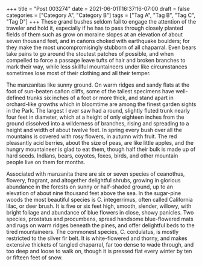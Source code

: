 +++
title = "Post 003274"
date = 2021-06-01T16:37:16-07:00
draft = false
categories = ["Category A", "Category B"]
tags = ["Tag A", "Tag B", "Tag C", "Tag D"]
+++
These grand bushes seldom fail to engage the attention of the traveler and hold it, especially if he has to pass through closely planted fields of them such as grow on moraine slopes at an elevation of about seven thousand feet, and in cañons choked with earthquake boulders; for they make the most uncompromisingly stubborn of all chaparral. Even bears take pains to go around the stoutest patches of possible, and when compelled to force a passage leave tufts of hair and broken branches to mark their way, while less skillful mountaineers under like circumstances sometimes lose most of their clothing and all their temper.

The manzanitas like sunny ground. On warm ridges and sandy flats at the foot of sun-beaten cañon cliffs, some of the tallest specimens have well-defined trunks six inches of a foot or more thick, and stand apart in orchard-like growths which in bloomtime are among the finest garden sights in the Park. The largest I ever saw had a round, slightly fluted trunk nearly four feet in diameter, which at a height of only eighteen inches from the ground dissolved into a wilderness of branches, rising and spreading to a height and width of about twelve feet. In spring every bush over all the mountains is covered with rosy flowers, in autumn with fruit. The red pleasantly acid berries, about the size of peas, are like little apples, and the hungry mountaineer is glad to eat them, though half their bulk is made up of hard seeds. Indians, bears, coyotes, foxes, birds, and other mountain people live on them for months.

Associated with manzanita there are six or seven species of ceanothus, flowery, fragrant, and altogether delightful shrubs, growing in glorious abundance in the forests on sunny or half-shaded ground, up to an elevation of about nine thousand feet above the sea. In the sugar-pine woods the most beautiful species is C. integerrimus, often called California lilac, or deer brush. It is five or six feet high, smooth, slender, willowy, with bright foliage and abundance of blue flowers in close, showy panicles. Two species, prostatus and procumbens, spread handsome blue-flowered mats and rugs on warm ridges beneath the pines, and offer delightful beds to the tired mountaineers. The commonest species, C. cordulatus, is mostly restricted to the silver fir belt. It is white-flowered and thorny, and makes extensive thickets of tangled chaparral, far too dense to wade through, and too deep and loose to walk on, though it is pressed flat every winter by ten or fifteen feet of snow.
